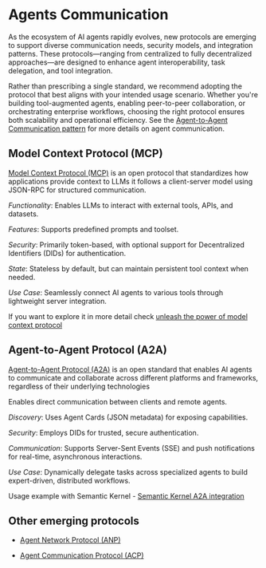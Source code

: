 # Agents Communication

As the ecosystem of AI agents rapidly evolves, new protocols are emerging to
support diverse communication needs, security models, and integration patterns.
These protocols—ranging from centralized to fully decentralized approaches—are
designed to enhance agent interoperability, task delegation, and tool
integration.

Rather than prescribing a single standard, we recommend adopting the protocol
that best aligns with your intended usage scenario. Whether you're building
tool-augmented agents, enabling peer-to-peer collaboration, or orchestrating
enterprise workflows, choosing the right protocol ensures both scalability and
operational efficiency. See the
[Agent-to-Agent Communication pattern](../reference-architecture/Patterns.md#9-agent-to-agent-communication)
for more details on agent communication.

## Model Context Protocol (MCP)

[Model Context Protocol (MCP)](https://modelcontextprotocol.io/introduction) is
an open protocol that standardizes how applications provide context to LLMs it
follows a client-server model using JSON-RPC for structured communication.

_Functionality_: Enables LLMs to interact with external tools, APIs, and
datasets.

_Features_: Supports predefined prompts and toolset.

_Security_: Primarily token-based, with optional support for Decentralized
Identifiers (DIDs) for authentication.

_State_: Stateless by default, but can maintain persistent tool context when
needed.

_Use Case_: Seamlessly connect AI agents to various tools through lightweight
server integration.

If you want to explore it in more detail check
[unleash the power of model context protocol](https://techcommunity.microsoft.com/blog/educatordeveloperblog/unleashing-the-power-of-model-context-protocol-mcp-a-game-changer-in-ai-integrat/4397564)

## Agent-to-Agent Protocol (A2A)

[Agent-to-Agent Protocol (A2A)](https://a2aprotocol.ai/) is an open standard
that enables AI agents to communicate and collaborate across different platforms
and frameworks, regardless of their underlying technologies

Enables direct communication between clients and remote agents.

_Discovery_: Uses Agent Cards (JSON metadata) for exposing capabilities.

_Security_: Employs DIDs for trusted, secure authentication.

_Communication_: Supports Server-Sent Events (SSE) and push notifications for
real-time, asynchronous interactions.

_Use Case_: Dynamically delegate tasks across specialized agents to build
expert-driven, distributed workflows.

Usage example with Semantic Kernel -
[Semantic Kernel A2A integration](https://devblogs.microsoft.com/foundry/semantic-kernel-a2a-integration/)

## Other emerging protocols

- [Agent Network Protocol (ANP)](https://agent-network-protocol.com/)

- [Agent Communication Protocol (ACP)](https://agentcommunicationprotocol.dev/introduction/welcome)

